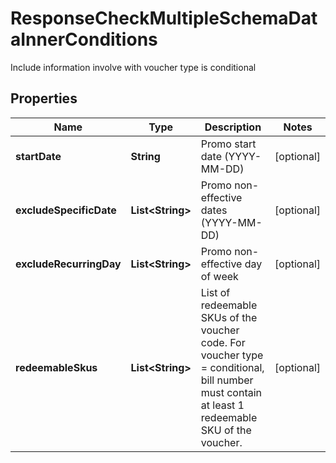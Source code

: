 

# ResponseCheckMultipleSchemaDataInnerConditions

Include information involve with voucher type is conditional

## Properties

| Name | Type | Description | Notes |
|------------ | ------------- | ------------- | -------------|
|**startDate** | **String** | Promo start date (YYYY-MM-DD) |  [optional] |
|**excludeSpecificDate** | **List&lt;String&gt;** | Promo non-effective dates (YYYY-MM-DD) |  [optional] |
|**excludeRecurringDay** | **List&lt;String&gt;** | Promo non-effective day of week |  [optional] |
|**redeemableSkus** | **List&lt;String&gt;** | List of redeemable SKUs of the voucher code. For voucher type &#x3D; conditional, bill number must contain at least 1 redeemable SKU of the voucher. |  [optional] |



